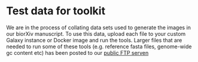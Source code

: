 # Test data for toolkit

We are in the process of collating data sets used to generate the images in our biorXiv manuscript. To use this data, upload each file to your custom Galaxy instance or Docker image and run the tools. 
Larger files that are needed to run some of these tools (e.g. reference fasta files, genome-wide gc content etc) has been posted to our [public FTP serven](ftp://ftp03.bcgsc.ca/public/ensembl/) 
